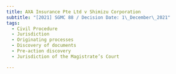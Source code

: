 ```yaml
---
title: AXA Insurance Pte Ltd v Shimizu Corporation
subtitle: "[2021] SGMC 88 / Decision Date: 1\_December\_2021"
tags:
  - Civil Procedure
  - Jurisdiction
  - Originating processes
  - Discovery of documents
  - Pre-action discovery
  - Jurisdiction of the Magistrate’s Court

---
```

